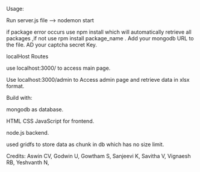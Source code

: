 Usage:

Run server.js file  -->  nodemon start

if package error occurs use  npm install which will automatically retrieve all packages ,if not use rpm install package_name .
Add your mongodb URL to the file.
AD your captcha secret Key.

localHost Routes

use localhost:3000/ to access main page.

Use localhost:3000/admin to Access admin page and retrieve data in xlsx format.


Build with:

mongodb as database.

HTML CSS JavaScript for frontend.

node.js backend.

used gridfs to store data as chunk in db which has no size limit.


Credits:
Aswin CV,
Godwin U,
Gowtham S,
Sanjeevi K,
Savitha  V,
Vignaesh RB,
Yeshvanth N,









